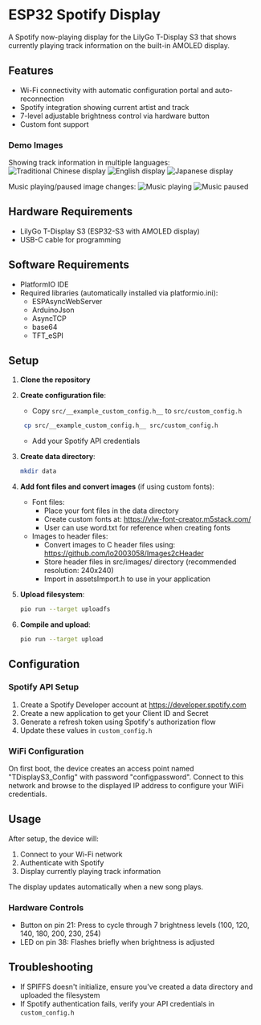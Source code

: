 # ESP32 Spotify Display

A Spotify now-playing display for the LilyGo T-Display S3 that shows currently playing track information on the built-in
AMOLED display.

## Features

- Wi-Fi connectivity with automatic configuration portal and auto-reconnection
- Spotify integration showing current artist and track
- 7-level adjustable brightness control via hardware button
- Custom font support

### Demo Images
Showing track information in multiple languages:
![Traditional Chinese display](doc/images/IMG_3525.JPG)
![English display](doc/images/IMG_3526.JPG)
![Japanese display](doc/images/IMG_3527.JPG)

Music playing/paused image changes:
![Music playing](doc/images/IMG_3526.JPG)
![Music paused](doc/images/IMG_3528.JPG)

## Hardware Requirements

- LilyGo T-Display S3 (ESP32-S3 with AMOLED display)
- USB-C cable for programming

## Software Requirements

- PlatformIO IDE
- Required libraries (automatically installed via platformio.ini):
    - ESPAsyncWebServer
    - ArduinoJson
    - AsyncTCP
    - base64
    - TFT_eSPI

## Setup

1. **Clone the repository**

2. **Create configuration file**:
    - Copy `src/__example_custom_config.h__` to `src/custom_config.h`
   ```bash
    cp src/__example_custom_config.h__ src/custom_config.h
    ```
    - Add your Spotify API credentials


3. **Create data directory**:
   ```bash
   mkdir data
   ```

4. **Add font files and convert images** (if using custom fonts):
    - Font files:
        - Place your font files in the data directory
        - Create custom fonts at: https://vlw-font-creator.m5stack.com/
        - User can use word.txt for reference when creating fonts
    - Images to header files:
        - Convert images to C header files using: https://github.com/lo2003058/Images2cHeader
        - Store header files in src/images/ directory (recommended resolution: 240x240)
        - Import in assetsImport.h to use in your application


5. **Upload filesystem**:
   ```bash
   pio run --target uploadfs
   ```

6. **Compile and upload**:
   ```bash
   pio run --target upload
   ```

## Configuration

### Spotify API Setup

1. Create a Spotify Developer account at https://developer.spotify.com
2. Create a new application to get your Client ID and Secret
3. Generate a refresh token using Spotify's authorization flow
4. Update these values in `custom_config.h`

### WiFi Configuration

On first boot, the device creates an access point named "TDisplayS3_Config" with password "configpassword". Connect to
this network and browse to the displayed IP address to configure your WiFi credentials.

## Usage

After setup, the device will:

1. Connect to your Wi-Fi network
2. Authenticate with Spotify
3. Display currently playing track information

The display updates automatically when a new song plays.

### Hardware Controls

- Button on pin 21: Press to cycle through 7 brightness levels (100, 120, 140, 180, 200, 230, 254)
- LED on pin 38: Flashes briefly when brightness is adjusted

## Troubleshooting

- If SPIFFS doesn't initialize, ensure you've created a data directory and uploaded the filesystem
- If Spotify authentication fails, verify your API credentials in `custom_config.h`